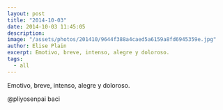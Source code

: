 ```yaml
---
layout: post
title: "2014-10-03"
date: 2014-10-03 11:45:05
description: 
image: "/assets/photos/201410/9644f388a4caed5a6159a8fd6945359e.jpg"
author: Elise Plain
excerpt: Emotivo, breve, intenso, alegre y doloroso.
tags: 
  - all
---
```


Emotivo, breve, intenso, alegre y doloroso.
<p></p>
<p>@pliyosenpai baci</p>